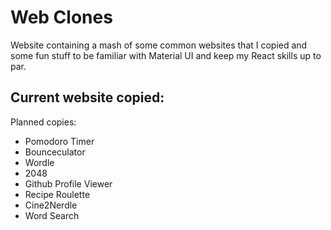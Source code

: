 # Web Clones

Website containing a mash of some common websites that I copied and some fun stuff to be familiar with Material UI and
keep my React skills up to par.

Current website copied:
- 

Planned copies:
- Pomodoro Timer
- Bounceculator
- Wordle
- 2048
- Github Profile Viewer
- Recipe Roulette
- Cine2Nerdle
- Word Search